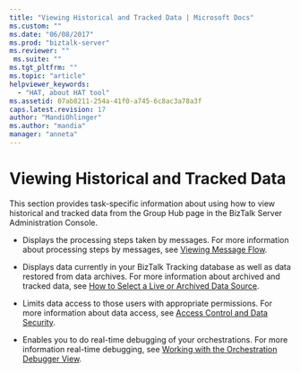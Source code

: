 ```yaml
---
title: "Viewing Historical and Tracked Data | Microsoft Docs"
ms.custom: ""
ms.date: "06/08/2017"
ms.prod: "biztalk-server"
ms.reviewer: ""
 ms.suite: ""
ms.tgt_pltfrm: ""
ms.topic: "article"
helpviewer_keywords: 
  - "HAT, about HAT tool"
ms.assetid: 07ab8211-254a-41f0-a745-6c8ac3a78a3f
caps.latest.revision: 17
author: "MandiOhlinger"
ms.author: "mandia"
manager: "anneta"
---
```

# Viewing Historical and Tracked Data
This section provides task-specific information about using how to view historical and tracked data from the Group Hub page in the BizTalk Server Administration Console.  
  
-   Displays the processing steps taken by messages. For more information about processing steps by messages, see [Viewing Message Flow](../core/viewing-message-flow.md).  
  
-   Displays data currently in your BizTalk Tracking database as well as data restored from data archives. For more information about archived and tracked data, see [How to Select a Live or Archived Data Source](../core/how-to-select-a-live-or-archived-data-source.md).  
  
-   Limits data access to those users with appropriate permissions. For more information about data access, see [Access Control and Data Security](../core/access-control-and-data-security.md).  
  
-   Enables you to do real-time debugging of your orchestrations. For more information real-time debugging, see [Working with the Orchestration Debugger View](../core/working-with-the-orchestration-debugger-view.md).
